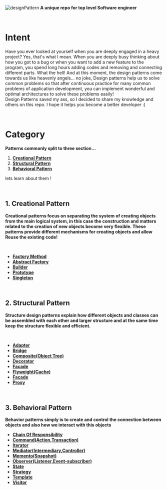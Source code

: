 
![designPattern](https://user-images.githubusercontent.com/78824988/209479936-89539017-cdb3-4b31-82ea-39b25dfd1ef3.png)
**A unique repo for top level Software engineer**

</br>

# Intent

Have you ever looked at yourself when you are deeply engaged in a heavy project?
Yes, that's what I mean. When you are deeply busy thinking about how you got to a bug or when you want to add a new feature to the program, you spend long hours adding codes and removing and connecting different parts.
What the hell!
And at this moment, the design patterns come towards us like heavenly angels...
no joke, Design patterns help us to solve common problems so that after continuous practice for many common problems of application development, you can implement wonderful and optimal architectures to solve these problems easily!
</br>
Design Patterns saved my ass, so I decided to share my knowledge and others on this repo.
I hope it helps you become a better developer :)

</br>

# Category

**Patterns commonly split to three section...**

1. [**Creational Pattern**](#1-creational-pattern)
2. [**Structural Pattern**](#2-structural-pattern)
3. [**Behavioral Pattern**](#3-behavioral-pattern)

lets learn about them !

</br>


## 1. Creational Pattern
**Creational patterns focus on separating the system of creating objects from the main logical system, in this case the construction and matters related to the creation of new objects become very flexible. These patterns provide different mechanisms for creating objects and allow Reuse the existing code!**


<br/>


- [**Factory Method**](https://github.com/Syaw0/Design-Patterns/tree/master/src/Creational_Patterns/Factory_Method)
- [**Abstract Factory**](https://github.com/Syaw0/Design-Patterns/tree/master/src/Creational_Patterns/Abstract_Factory)
- [**Builder**](https://github.com/Syaw0/Design-Patterns/tree/master/src/Creational_Patterns/Builder)
- [**Prototype**](https://github.com/Syaw0/Design-Patterns/tree/master/src/Creational_Patterns/Prototype)
- [**Singleton**](https://github.com/Syaw0/Design-Patterns/tree/master/src/Creational_Patterns/Singleton)

<br/>

## 2. Structural Pattern

**Structure design patterns explain how different objects and classes can be assembled with each other and larger structure and at the same time keep the structure flexible and efficient.**

 <br/>

- [**Adapter**](https://github.com/Syaw0/Design-Patterns/tree/master/src/Structural_Patterns/Adapter)
- [**Bridge**](https://github.com/Syaw0/Design-Patterns/tree/master/src/Structural_Patterns/Bridge)
- [**Composite(Object Tree)**](https://github.com/Syaw0/Design-Patterns/tree/master/src/Structural_Patterns/Composite)
- [**Decorator**](https://github.com/Syaw0/Design-Patterns/tree/master/src/Structural_Patterns/Decorator)
- [**Facade**](https://github.com/Syaw0/Design-Patterns/tree/master/src/Structural_Patterns/Facade)
- [**Flyweight(Cache)**](https://github.com/Syaw0/Design-Patterns/tree/master/src/Structural_Patterns/Flyweight)
- [**Facade**](https://github.com/Syaw0/Design-Patterns/tree/master/src/Structural_Patterns/Facade)
- [**Proxy**](https://github.com/Syaw0/Design-Patterns/tree/master/src/Structural_Patterns/Proxy)


<br/>

## 3. Behavioral Pattern

**Behavior patterns simply is  to create and control the connection between objects and also how we interact with this objects**

- [**Chain Of Responsibility**]()
- [**Command(Action,Transaction)**]()
- [**Iterator**]()
- [**Mediator(Intermediary,Controller)**]()
- [**Memento(Snapshot)**]()
- [**Observer(Listener,Event-subscriber)**]()
- [**State**]()
- [**Strategy**]()
- [**Template**]()
- [**Visitor**]()

<br/>

